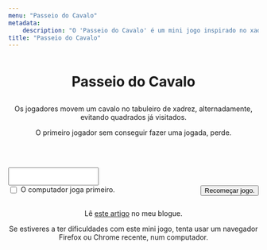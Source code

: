 ```yaml
---
menu: "Passeio do Cavalo"
metadata:
    description: "O 'Passeio do Cavalo' é um mini jogo inspirado no xadrez."
title: "Passeio do Cavalo"
---
```


<div id="gameContainer" style="margin:0 auto;">
    <h1 style="padding:10px">Passeio do Cavalo</h1>
    <p>Os jogadores movem um cavalo no tabuleiro de xadrez, alternadamente, evitando quadrados já visitados.</p>
    <p>O primeiro jogador sem conseguir fazer uma jogada, perde.</p>
    <br />
    <p id="alertsParagraph" language="pt"></p>
    <br />
    <canvas id="myCanvas"></canvas>
    <textarea id="movesTextarea" style="height:auto;resize:none;"></textarea>
    <br />
    <input type="checkbox" id="computerGoesFirstCheckbox" name="computerGoesFirstCheckbox" style="float:left;">
    <label for="computerGoesFirstCheckbox" style="float:left;margin-left:5px">O computador joga primeiro.</label>
    <button class="button" onclick="resetGame()" style="float:right;">Recomeçar jogo.</button>
    <br />
    <br />
    <p>Lê <a href="https://mathspp.com/blog/problems/knights-tour" target="_blank">este artigo</a> no meu blogue.</p>
    <p>Se estiveres a ter dificuldades com este mini jogo, tenta usar um navegador Firefox ou Chrome recente, num computador.</p>
</div>

<script src="knights-tour/game.js" type="text/javascript"></script>

<style>
    #gameContainer * { text-align: center }
    canvas { background: #eee; display: block; margin: 0 auto; }
</style>
